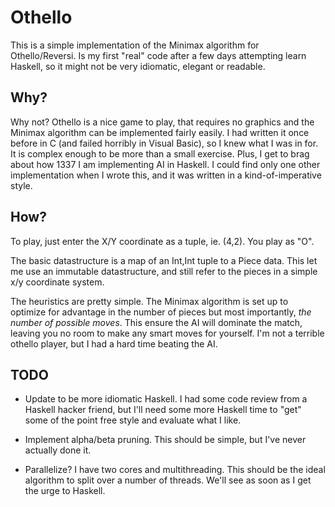 Othello
=======

This is a simple implementation of the Minimax algorithm for Othello/Reversi. Is my first "real" code after a few days attempting learn Haskell, so it might not be very idiomatic, elegant or readable.

Why?
----

Why not? Othello is a nice game to play, that requires no graphics and the Minimax algorithm can be implemented fairly easily. I had written it once before in C (and failed horribly in Visual Basic), so I knew what I was in for. It is complex enough to be more than a small exercise. Plus, I get to brag about how 1337  I am implementing AI in Haskell. I could find only one other implementation when I wrote this, and it was written in a kind-of-imperative style.

How?
----

To play, just enter the X/Y coordinate as a tuple, ie. (4,2). You play as "O".

The basic datastructure is a map of an Int,Int tuple to a Piece data. This let me use an immutable datastructure, and still refer to the pieces in a simple x/y coordinate system.

The heuristics are pretty simple. The Minimax algorithm is set up to optimize for advantage in the number of pieces but most importantly, *the number of possible moves*. This ensure the AI will dominate the match, leaving you no room to make any smart moves for yourself. I'm not a terrible othello player, but I had a hard time beating the AI.

TODO
----

* Update to be more idiomatic Haskell. I had some code review from a Haskell hacker friend, but I'll need some more Haskell time to "get" some of the point free style and evaluate what I like.

* Implement alpha/beta pruning. This should be simple, but I've never actually done it.

* Parallelize? I have two cores and multithreading. This should be the ideal algorithm to split over a number of threads. We'll see as soon as I get the urge to Haskell.
